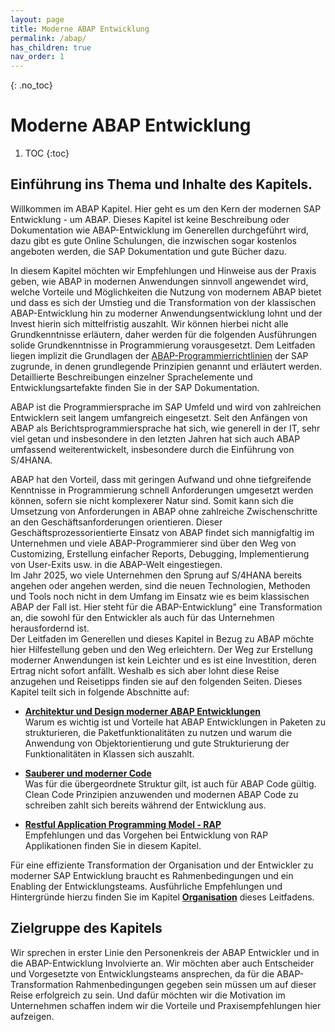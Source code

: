 ```yaml
---
layout: page
title: Moderne ABAP Entwicklung
permalink: /abap/
has_children: true
nav_order: 1
---
```


{: .no_toc}
# Moderne ABAP Entwicklung

1. TOC
{:toc}

## Einführung ins Thema und Inhalte des Kapitels.

Willkommen im ABAP Kapitel. Hier geht es um den Kern der modernen SAP Entwicklung - um ABAP. Dieses Kapitel ist keine Beschreibung oder Dokumentation wie ABAP-Entwicklung im Generellen durchgeführt wird, dazu gibt es gute Online Schulungen, die inzwischen sogar kostenlos angeboten werden, die SAP Dokumentation und gute Bücher dazu.

In diesem Kapitel möchten wir Empfehlungen und Hinweise aus der Praxis geben, wie ABAP in modernen Anwendungen sinnvoll angewendet wird, welche Vorteile und Möglichkeiten die Nutzung von modernem ABAP bietet und dass es sich der Umstieg und die Transformation von der klassischen ABAP-Entwicklung hin zu moderner Anwendungsentwicklung lohnt und der Invest hierin sich mittelfristig auszahlt. Wir können hierbei nicht alle Grundkenntnisse erläutern, daher werden für die folgenden Ausführungen solide Grundkenntnisse in Programmierung vorausgesetzt.
Dem Leitfaden liegen implizit die Grundlagen der [ABAP-Programmierrichtlinien](https://help.sap.com/doc/abapdocu_751_index_htm/7.51/de-DE/abenabap_pgl.htm) der SAP zugrunde, in denen grundlegende Prinzipien genannt und erläutert werden. Detaillierte Beschreibungen einzelner Sprachelemente und Entwicklungsartefakte finden Sie in der SAP Dokumentation. 

ABAP ist die Programmiersprache im SAP Umfeld und wird von zahlreichen Entwicklern seit langem umfangreich eingesetzt. Seit den Anfängen von ABAP als Berichtsprogrammiersprache hat sich, wie generell in der IT, sehr viel getan und insbesondere in den letzten Jahren hat sich auch ABAP umfassend weiterentwickelt, insbesondere durch die Einführung von S/4HANA.  

ABAP hat den Vorteil, dass mit geringen Aufwand und ohne tiefgreifende Kenntnisse in Programmierung schnell Anforderungen umgesetzt werden können, sofern sie nicht komplexerer Natur sind. Somit kann sich die Umsetzung von Anforderungen in ABAP ohne zahlreiche Zwischenschritte an den Geschäftsanforderungen orientieren. Dieser Geschäftsprozessorientierte Einsatz von ABAP findet sich  mannigfaltig im Unternehmen und viele ABAP-Programmierer sind über den Weg von Customizing, Erstellung einfacher Reports, Debugging, Implementierung von User-Exits usw. in die ABAP-Welt eingestiegen.  
Im Jahr 2025, wo viele Unternehmen den Sprung auf S/4HANA bereits angehen oder angehen werden, sind die neuen Technologien, Methoden und Tools noch nicht in dem Umfang im Einsatz wie es beim klassischen ABAP der Fall ist. Hier steht für die ABAP-Entwicklung" eine Transformation an, die sowohl für den Entwickler als auch für das Unternehmen herausfordernd ist.  
Der Leitfaden im Generellen und dieses Kapitel in Bezug zu ABAP möchte hier Hilfestellung geben und den Weg erleichtern.
Der Weg zur Erstellung moderner Anwendungen ist kein Leichter und es ist eine Investition, deren Ertrag nicht sofort anfällt. Weshalb es sich aber lohnt diese Reise anzugehen und Reisetipps finden sie auf den folgenden Seiten. 
Dieses Kapitel teilt sich in folgende Abschnitte auf:

- [**Architektur und Design moderner ABAP Entwicklungen**](architecture_and_design.md)  
    Warum es wichtig ist und Vorteile hat ABAP Entwicklungen in Paketen zu strukturieren, die Paketfunktionalitäten zu nutzen und warum die Anwendung von Objektorientierung und gute Strukturierung der Funktionalitäten in Klassen sich auszahlt.

- [**Sauberer und moderner Code**](clean_and_modern_abap.md)  
    Was für die übergeordnete Struktur gilt, ist auch für ABAP Code gültig. Clean Code Prinzipien anzuwenden und modernen ABAP Code zu schreiben zahlt sich bereits während der Entwicklung aus.

- [**Restful Application Programming Model - RAP**](restful_abap.md)  
    Empfehlungen und das Vorgehen bei Entwicklung von RAP Applikationen finden Sie in diesem Kapitel.

Für eine effiziente Transformation der Organisation und der Entwickler zu moderner SAP Entwicklung braucht es Rahmenbedingungen und ein Enabling der Entwicklungsteams. 
Ausführliche Empfehlungen und Hintergründe hierzu finden Sie im Kapitel [**Organisation**](/ABAP-Leitfaden/organization/index) dieses Leitfadens.


## Zielgruppe des Kapitels  
Wir sprechen in erster Linie den Personenkreis der ABAP Entwickler und in die ABAP-Entwicklung Involvierte an. Wir möchten aber auch Entscheider und Vorgesetzte von Entwicklungsteams ansprechen, da für die ABAP-Transformation Rahmenbedingungen gegeben sein müssen um auf dieser Reise erfolgreich zu sein. Und dafür möchten wir die Motivation im Unternehmen schaffen indem wir die Vorteile und Praxisempfehlungen hier aufzeigen.
